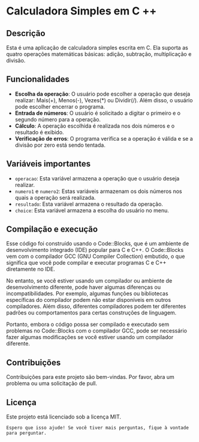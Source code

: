 # Calculadora Simples em C ++

## Descrição
Esta é uma aplicação de calculadora simples escrita em C. Ela suporta as quatro operações matemáticas básicas: adição, subtração, multiplicação e divisão.

## Funcionalidades
- **Escolha da operação**: O usuário pode escolher a operação que deseja realizar: Mais(+), Menos(-), Vezes(*) ou Dividir(/). Além disso, o usuário pode escolher encerrar o programa.
- **Entrada de números**: O usuário é solicitado a digitar o primeiro e o segundo número para a operação.
- **Cálculo**: A operação escolhida é realizada nos dois números e o resultado é exibido.
- **Verificação de erros**: O programa verifica se a operação é válida e se a divisão por zero está sendo tentada.

## Variáveis importantes
- `operacao`: Esta variável armazena a operação que o usuário deseja realizar.
- `numero1` e `numero2`: Estas variáveis armazenam os dois números nos quais a operação será realizada.
- `resultado`: Esta variável armazena o resultado da operação.
- `choice`: Esta variável armazena a escolha do usuário no menu.

## Compilação e execução
Esse código  foi construído usando o Code::Blocks, que é um ambiente de desenvolvimento integrado (IDE) popular para C e C++. O Code::Blocks vem com o compilador GCC (GNU Compiler Collection) embutido, o que significa que você pode compilar e executar programas C e C++ diretamente no IDE.

No entanto, se você estiver usando um compilador ou ambiente de desenvolvimento diferente, pode haver algumas diferenças ou incompatibilidades. Por exemplo, algumas funções ou bibliotecas específicas do compilador podem não estar disponíveis em outros compiladores. Além disso, diferentes compiladores podem ter diferentes padrões ou comportamentos para certas construções de linguagem.

Portanto, embora o código possa ser compilado e executado sem problemas no Code::Blocks com o compilador GCC, pode ser necessário fazer algumas modificações se você estiver usando um compilador diferente.

## Contribuições
Contribuições para este projeto são bem-vindas. Por favor, abra um problema ou uma solicitação de pull.

## Licença
Este projeto está licenciado sob a licença MIT.
```
Espero que isso ajude! Se você tiver mais perguntas, fique à vontade para perguntar.
